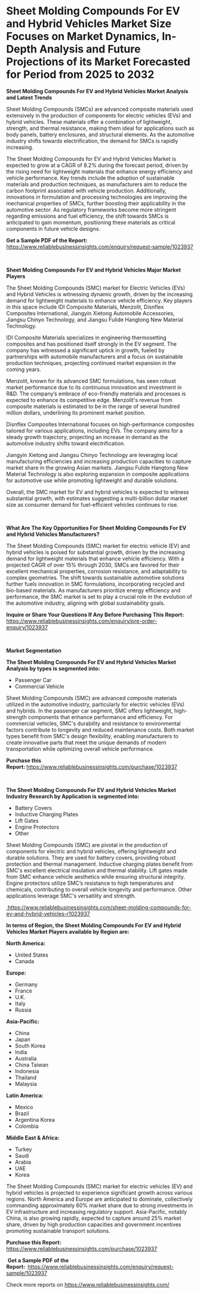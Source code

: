 <p><h1>Sheet Molding Compounds For EV and Hybrid Vehicles Market Size Focuses on Market Dynamics, In-Depth Analysis and Future Projections of its Market Forecasted for Period from 2025 to 2032</h1></p><p><strong>Sheet Molding Compounds For EV and Hybrid Vehicles Market Analysis and Latest Trends</strong></p>
<p><p>Sheet Molding Compounds (SMCs) are advanced composite materials used extensively in the production of components for electric vehicles (EVs) and hybrid vehicles. These materials offer a combination of lightweight, strength, and thermal resistance, making them ideal for applications such as body panels, battery enclosures, and structural elements. As the automotive industry shifts towards electrification, the demand for SMCs is rapidly increasing.</p><p>The Sheet Molding Compounds for EV and Hybrid Vehicles Market is expected to grow at a CAGR of 8.2% during the forecast period, driven by the rising need for lightweight materials that enhance energy efficiency and vehicle performance. Key trends include the adoption of sustainable materials and production techniques, as manufacturers aim to reduce the carbon footprint associated with vehicle production. Additionally, innovations in formulation and processing technologies are improving the mechanical properties of SMCs, further boosting their applicability in the automotive sector. As regulatory frameworks become more stringent regarding emissions and fuel efficiency, the shift towards SMCs is anticipated to gain momentum, positioning these materials as critical components in future vehicle designs.</p></p>
<p><strong>Get a Sample PDF of the Report:&nbsp;</strong> <a href="https://www.reliablebusinessinsights.com/enquiry/request-sample/1023937?utm_campaign=2737&utm_medium=2&utm_source=Github&utm_content=ia&utm_term=07032025&utm_id=sheet-molding-compounds-for-ev-and-hybrid-vehicles">https://www.reliablebusinessinsights.com/enquiry/request-sample/1023937</a></p>
<p>&nbsp;</p>
<p><strong>Sheet Molding Compounds For EV and Hybrid Vehicles Major Market Players</strong></p>
<p><p>The Sheet Molding Compounds (SMC) market for Electric Vehicles (EVs) and Hybrid Vehicles is witnessing dynamic growth, driven by the increasing demand for lightweight materials to enhance vehicle efficiency. Key players in this space include IDI Composite Materials, Menzolit, Disnflex Composites International, Jiangyin Xietong Automobile Accessories, Jiangsu Chinyo Technology, and Jiangsu Fulide Hangtong New Material Technology.</p><p>IDI Composite Materials specializes in engineering thermosetting composites and has positioned itself strongly in the EV segment. The company has witnessed a significant uptick in growth, fueled by partnerships with automobile manufacturers and a focus on sustainable production techniques, projecting continued market expansion in the coming years.</p><p>Menzolit, known for its advanced SMC formulations, has seen robust market performance due to its continuous innovation and investment in R&D. The company’s embrace of eco-friendly materials and processes is expected to enhance its competitive edge. Menzolit's revenue from composite materials is estimated to be in the range of several hundred million dollars, underlining its prominent market position.</p><p>Disnflex Composites International focuses on high-performance composites tailored for various applications, including EVs. The company aims for a steady growth trajectory, projecting an increase in demand as the automotive industry shifts toward electrification.</p><p>Jiangyin Xietong and Jiangsu Chinyo Technology are leveraging local manufacturing efficiencies and increasing production capacities to capture market share in the growing Asian markets. Jiangsu Fulide Hangtong New Material Technology is also exploring expansion in composite applications for automotive use while promoting lightweight and durable solutions.</p><p>Overall, the SMC market for EV and hybrid vehicles is expected to witness substantial growth, with estimates suggesting a multi-billion dollar market size as consumer demand for fuel-efficient vehicles continues to rise.</p></p>
<p>&nbsp;</p>
<p><strong>What Are The Key Opportunities For Sheet Molding Compounds For EV and Hybrid Vehicles Manufacturers?</strong></p>
<p><p>The Sheet Molding Compounds (SMC) market for electric vehicle (EV) and hybrid vehicles is poised for substantial growth, driven by the increasing demand for lightweight materials that enhance vehicle efficiency. With a projected CAGR of over 15% through 2030, SMCs are favored for their excellent mechanical properties, corrosion resistance, and adaptability to complex geometries. The shift towards sustainable automotive solutions further fuels innovation in SMC formulations, incorporating recycled and bio-based materials. As manufacturers prioritize energy efficiency and performance, the SMC market is set to play a crucial role in the evolution of the automotive industry, aligning with global sustainability goals.</p></p>
<p><strong>Inquire or Share Your Questions If Any Before Purchasing This Report:</strong> <a href="https://www.reliablebusinessinsights.com/enquiry/pre-order-enquiry/1023937?utm_campaign=2737&utm_medium=2&utm_source=Github&utm_content=ia&utm_term=07032025&utm_id=sheet-molding-compounds-for-ev-and-hybrid-vehicles">https://www.reliablebusinessinsights.com/enquiry/pre-order-enquiry/1023937</a></p>
<p>&nbsp;</p>
<p><strong>Market Segmentation</strong></p>
<p><strong>The Sheet Molding Compounds For EV and Hybrid Vehicles Market Analysis by types is segmented into:</strong></p>
<p><ul><li>Passenger Car</li><li>Commercial Vehicle</li></ul></p>
<p><p>Sheet Molding Compounds (SMC) are advanced composite materials utilized in the automotive industry, particularly for electric vehicles (EVs) and hybrids. In the passenger car segment, SMC offers lightweight, high-strength components that enhance performance and efficiency. For commercial vehicles, SMC's durability and resistance to environmental factors contribute to longevity and reduced maintenance costs. Both market types benefit from SMC's design flexibility, enabling manufacturers to create innovative parts that meet the unique demands of modern transportation while optimizing overall vehicle performance.</p></p>
<p><strong>Purchase this Report:&nbsp;</strong><a href="https://www.reliablebusinessinsights.com/purchase/1023937?utm_campaign=2737&utm_medium=2&utm_source=Github&utm_content=ia&utm_term=07032025&utm_id=sheet-molding-compounds-for-ev-and-hybrid-vehicles">https://www.reliablebusinessinsights.com/purchase/1023937</a></p>
<p>&nbsp;</p>
<p><strong>The Sheet Molding Compounds For EV and Hybrid Vehicles Market Industry Research by Application is segmented into:</strong></p>
<p><ul><li>Battery Covers</li><li>Inductive Charging Plates</li><li>Lift Gates</li><li>Engine Protectors</li><li>Other</li></ul></p>
<p><p>Sheet Molding Compounds (SMC) are pivotal in the production of components for electric and hybrid vehicles, offering lightweight and durable solutions. They are used for battery covers, providing robust protection and thermal management. Inductive charging plates benefit from SMC's excellent electrical insulation and thermal stability. Lift gates made from SMC enhance vehicle aesthetics while ensuring structural integrity. Engine protectors utilize SMC’s resistance to high temperatures and chemicals, contributing to overall vehicle longevity and performance. Other applications leverage SMC's versatility and strength.</p></p>
<p><a href="https://www.reliablebusinessinsights.com/sheet-molding-compounds-for-ev-and-hybrid-vehicles-r1023937?utm_campaign=2737&utm_medium=2&utm_source=Github&utm_content=ia&utm_term=07032025&utm_id=sheet-molding-compounds-for-ev-and-hybrid-vehicles">&nbsp;https://www.reliablebusinessinsights.com/sheet-molding-compounds-for-ev-and-hybrid-vehicles-r1023937</a></p>
<p><strong>In terms of Region, the Sheet Molding Compounds For EV and Hybrid Vehicles Market Players available by Region are:</strong></p>
<p>
    <p> <strong> North America: </strong>
        <ul>
            <li>United States</li>
            <li>Canada</li>
        </ul>
        </p> 
    <p> <strong> Europe: </strong>
        <ul>
            <li>Germany</li>
            <li>France</li>
            <li>U.K.</li>
            <li>Italy</li>
            <li>Russia</li>
        </ul>
        </p> 
    <p> <strong> Asia-Pacific: </strong>
        <ul>
            <li>China</li>
            <li>Japan</li>
            <li>South Korea</li>
            <li>India</li>
            <li>Australia</li>
            <li>China Taiwan</li>
            <li>Indonesia</li>
            <li>Thailand</li>
            <li>Malaysia</li>
        </ul>
        </p> 
    <p> <strong> Latin America: </strong>
        <ul>
            <li>Mexico</li>
            <li>Brazil</li>
            <li>Argentina Korea</li>
            <li>Colombia</li>
        </ul>
        </p> 
    <p> <strong> Middle East & Africa: </strong>
        <ul>
            <li>Turkey</li>
            <li>Saudi</li>
            <li>Arabia</li>
            <li>UAE</li>
            <li>Korea</li>
        </ul>
    </p>
    </p>
<p><p>The Sheet Molding Compounds (SMC) market for electric vehicles (EV) and hybrid vehicles is projected to experience significant growth across various regions. North America and Europe are anticipated to dominate, collectively commanding approximately 60% market share due to strong investments in EV infrastructure and increasing regulatory support. Asia-Pacific, notably China, is also growing rapidly, expected to capture around 25% market share, driven by high production capacities and government incentives promoting sustainable transport solutions.</p></p>
<p><strong>Purchase this Report: </strong><a href="https://www.reliablebusinessinsights.com/purchase/1023937?utm_campaign=2737&utm_medium=2&utm_source=Github&utm_content=ia&utm_term=07032025&utm_id=sheet-molding-compounds-for-ev-and-hybrid-vehicles">https://www.reliablebusinessinsights.com/purchase/1023937</a></p>
<p>&nbsp;<strong>Get a Sample PDF of the Report:&nbsp;&nbsp;</strong><a href="https://www.reliablebusinessinsights.com/enquiry/request-sample/1023937?utm_campaign=2737&utm_medium=2&utm_source=Github&utm_content=ia&utm_term=07032025&utm_id=sheet-molding-compounds-for-ev-and-hybrid-vehicles">https://www.reliablebusinessinsights.com/enquiry/request-sample/1023937</a></p>
<p><strong></strong></p>
<p>Check more reports on <a href="https://www.reliablebusinessinsights.com/?utm_campaign=2737&utm_medium=2&utm_source=Github&utm_content=ia&utm_term=07032025&utm_id=sheet-molding-compounds-for-ev-and-hybrid-vehicles">https://www.reliablebusinessinsights.com/</a></p>